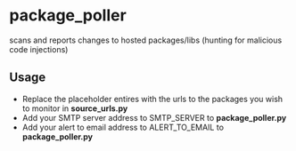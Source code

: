 # package_poller
scans and reports changes to hosted packages/libs (hunting for malicious code injections)

## Usage
- Replace the placeholder entires with the urls to the packages you wish to monitor in **source_urls.py**
- Add your SMTP server address to SMTP_SERVER to **package_poller.py**
- Add your alert to email address to ALERT_TO_EMAIL to **package_poller.py**
